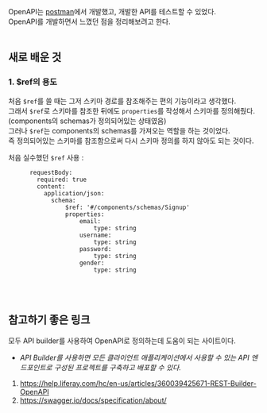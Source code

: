 OpenAPI는 [postman](https://www.postman.com/)에서 개발했고, 개발한 API를 테스트할 수 있었다.<br>
OpenAPI를 개발하면서 느꼈던 점을 정리해보려고 한다.
<br><br>

## 새로 배운 것
### 1. $ref의 용도
처음 `$ref`를 쓸 때는 그저 스키마 경로를 참조해주는 편의 기능이라고 생각했다.<br>
그래서 `$ref`로 스키마를 참조한 뒤에도 `properties`를 작성해서 스키마를 정의해줬다. (components의 schemas가 정의되어있는 상태였음)<br>
그러나 `$ref`는 components의 schemas를 가져오는 역할을 하는 것이었다.<br>
즉 정의되어있는 스키마를 참조함으로써 다시 스키마 정의를 하지 않아도 되는 것이다.

처음 실수했던 `$ref` 사용 :
```
      requestBody:
        required: true
        content:
          application/json:
            schema:
                $ref: '#/components/schemas/Signup'
                properties:
                    email:
                        type: string
                    username:
                        type: string
                    password:
                        type: string
                    gender:
                        type: string
```

<br><br>

## 참고하기 좋은 링크
모두 API builder를 사용하여 OpenAPI로 정의하는데 도움이 되는 사이트이다.
* *API Builder를 사용하면 모든 클라이언트 애플리케이션에서 사용할 수 있는 API 엔드포인트로 구성된 프로젝트를 구축하고 배포할 수 있다.*

1. https://help.liferay.com/hc/en-us/articles/360039425671-REST-Builder-OpenAPI
2. https://swagger.io/docs/specification/about/

<br><br>























